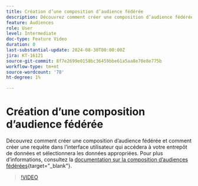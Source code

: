 ```yaml
---
title: Création d’une composition d’audience fédérée
description: Découvrez comment créer une composition d’audience fédérée et comment créer une requête dans l’interface utilisateur qui accédera à votre entrepôt de données et sélectionnera les données appropriées.
feature: Audiences
role: User
level: Intermediate
doc-type: Feature Video
duration: 0
last-substantial-update: 2024-08-30T00:00:00Z
jira: KT-16121
source-git-commit: 8f7e2699e0158bc36459bbe61a5aa8e70e8e775b
workflow-type: tm+mt
source-wordcount: '78'
ht-degree: 1%

---
```



# Création d’une composition d’audience fédérée

Découvrez comment créer une composition d’audience fédérée et comment créer une requête dans l’interface utilisateur qui accédera à votre entrepôt de données et sélectionnera les données appropriées. Pour plus d’informations, consultez la [documentation sur la composition d’audiences fédérées](https://experienceleague.adobe.com/fr/docs/federated-audience-composition/using/home){target="_blank"}.

>[!VIDEO](https://video.tv.adobe.com/v/3433247/?learn=on)
